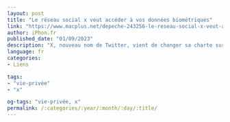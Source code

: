 ```yaml
---
layout: post
title: "Le réseau social x veut accéder à vos données biométriques"
link: "https://www.macplus.net/depeche-243256-le-reseau-social-x-veut-acceder-a-vos-donnees-biometriques"
author: iPhon.fr
published_date: "01/09/2023"
description: "X, nouveau nom de Twitter, vient de changer sa charte sur les données personnelles."
language: fr
categories:
- Liens

tags:
- "vie-privée"
- "x"

og-tags: "vie-privée, x"
permalink: /:categories/:year/:month/:day/:title/
---
```

